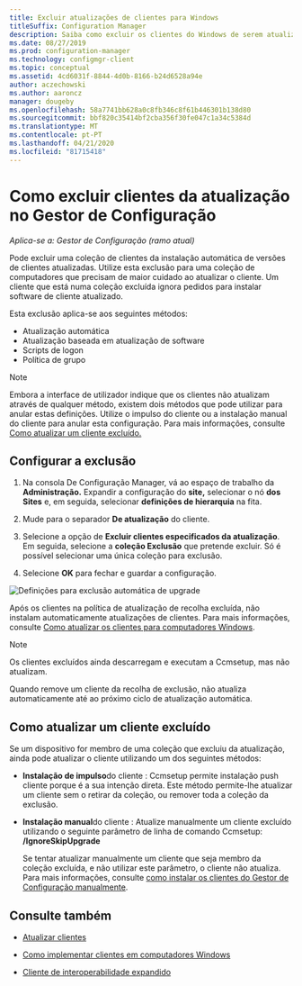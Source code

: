 ```yaml
---
title: Excluir atualizações de clientes para Windows
titleSuffix: Configuration Manager
description: Saiba como excluir os clientes do Windows de serem atualizados no 'Gestor de Configuração'.
ms.date: 08/27/2019
ms.prod: configuration-manager
ms.technology: configmgr-client
ms.topic: conceptual
ms.assetid: 4cd6031f-8844-4d0b-8166-b24d6528a94e
author: aczechowski
ms.author: aaroncz
manager: dougeby
ms.openlocfilehash: 58a7741bb628a0c8fb346c8f61b446301b138d80
ms.sourcegitcommit: bbf820c35414bf2cba356f30fe047c1a34c5384d
ms.translationtype: MT
ms.contentlocale: pt-PT
ms.lasthandoff: 04/21/2020
ms.locfileid: "81715418"
---
```

# <a name="how-to-exclude-clients-from-upgrade-in-configuration-manager"></a>Como excluir clientes da atualização no Gestor de Configuração

*Aplica-se a: Gestor de Configuração (ramo atual)*

Pode excluir uma coleção de clientes da instalação automática de versões de clientes atualizadas. Utilize esta exclusão para uma coleção de computadores que precisam de maior cuidado ao atualizar o cliente. Um cliente que está numa coleção excluída ignora pedidos para instalar software de cliente atualizado.

Esta exclusão aplica-se aos seguintes métodos:

- Atualização automática
- Atualização baseada em atualização de software
- Scripts de logon
- Política de grupo

> [!NOTE]
> Embora a interface de utilizador indique que os clientes não atualizam através de qualquer método, existem dois métodos que pode utilizar para anular estas definições. Utilize o impulso do cliente ou a instalação manual do cliente para anular esta configuração. Para mais informações, consulte [Como atualizar um cliente excluído.](#bkmk_override)

## <a name="configure-exclusion"></a><a name="bkmk_exclude"></a>Configurar a exclusão

1. Na consola De Configuração Manager, vá ao espaço de trabalho da **Administração.** Expandir a configuração do **site,** selecionar o nó **dos Sites** e, em seguida, selecionar **definições de hierarquia** na fita.

2. Mude para o separador **De atualização** do cliente.

3. Selecione a opção de **Excluir clientes especificados da atualização**. Em seguida, selecione a **coleção Exclusão** que pretende excluir. Só é possível selecionar uma única coleção para exclusão.

4. Selecione **OK** para fechar e guardar a configuração.

![Definições para exclusão automática de upgrade](media/automatic_upgrade_exclusion.png)

Após os clientes na política de atualização de recolha excluída, não instalam automaticamente atualizações de clientes. Para mais informações, consulte [Como atualizar os clientes para computadores Windows](upgrade-clients-for-windows-computers.md).

> [!NOTE]
> Os clientes excluídos ainda descarregam e executam a Ccmsetup, mas não atualizam.

Quando remove um cliente da recolha de exclusão, não atualiza automaticamente até ao próximo ciclo de atualização automática.

## <a name="how-to-upgrade-an-excluded-client"></a><a name="bkmk_override"></a>Como atualizar um cliente excluído

Se um dispositivo for membro de uma coleção que excluiu da atualização, ainda pode atualizar o cliente utilizando um dos seguintes métodos:

- **Instalação de impulso**do cliente : Ccmsetup permite instalação push cliente porque é a sua intenção direta. Este método permite-lhe atualizar um cliente sem o retirar da coleção, ou remover toda a coleção da exclusão.

- **Instalação manual**do cliente : Atualize manualmente um cliente excluído utilizando o seguinte parâmetro de linha de comando Ccmsetup: **/IgnoreSkipUpgrade**

    Se tentar atualizar manualmente um cliente que seja membro da coleção excluída, e não utilizar este parâmetro, o cliente não atualiza. Para mais informações, consulte [como instalar os clientes do Gestor de Configuração manualmente](../../deploy/deploy-clients-to-windows-computers.md#BKMK_Manual).

## <a name="see-also"></a>Consulte também

- [Atualizar clientes](upgrade-clients.md)

- [Como implementar clientes em computadores Windows](../../deploy/deploy-clients-to-windows-computers.md)

- [Cliente de interoperabilidade expandido](../../../understand/interoperability-client.md)
